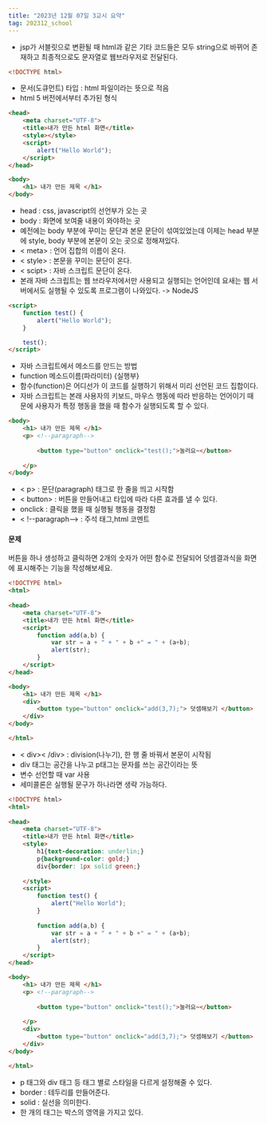 ```yaml
---
title: "2023년 12월 07일 3교시 요약"
tag: 202312_school
---
```


- jsp가 서블릿으로 변환될 때 html과 같은 기타 코드들은 모두 string으로 바뀌어 존재하고 최종적으로도 문자열로 웹브라우저로 전달된다.


```html
<!DOCTYPE html> 
```
- 문서(도큐먼트) 타입 : html 파일이라는 뜻으로 적음
- html 5 버전에서부터 추가된 형식

```html
<head>
	<meta charset="UTF-8">
	<title>내가 만든 html 화면</title>
    <style></style>
	<script>
		alert("Hello World");
	</script>
</head>

<body>
	<h1> 내가 만든 제목 </h1>
</body>
```

- head : css, javascript의 선언부가 오는 곳
- body : 화면에 보여줄 내용이 와야하는 곳
- 예전에는 body 부분에 꾸미는 문단과 본문 문단이 섞여있었는데 이제는 head 부분에 style, body 부분에 본문이 오는 곳으로 정해져있다. 
- < meta> : 언어 집합의 이름이 온다.
- < style> : 본문을 꾸미는 문단이 온다.
- < scipt> : 자바 스크립트 문단이 온다.
- 본래 자바 스크립트는 웹 브라우저에서만 사용되고 실행되는 언어인데 요새는 웹 서버에서도 실행될 수 있도록 프로그램이 나와있다. -> NodeJS

```html
<script>
    function test() {
        alert("Hello World");
    }

    test();
</script>
```
- 자바 스크립트에서 메소드를 만드는 방법
- function 메소드이름(파라미터) {실행부}
- 함수(function)은 어디선가 이 코드를 실행하기 위해서 미리 선언된 코드 집합이다.
- 자바 스크립트는 본래 사용자의 키보드, 마우스 행동에 따라 반응하는 언어이기 때문에 사용자가 특정 행동을 했을 때 함수가 실행되도록 할 수 있다.

```html
<body>
	<h1> 내가 만든 제목 </h1>
	<p> <!--paragraph--> 
	
		<button type="button" onclick="test();">눌러요~</button>
	
	</p>
</body>
```
- < p> : 문단(paragraph) 태그로 한 줄을 띄고 시작함
- < button> : 버튼을 만들어내고 타입에 따라 다른 효과를 낼 수 있다.
- onclick : 클릭을 했을 때 실행될 행동을 결정함
- < !--paragraph--> : 주석 태그,html 코멘트


#### 문제
버튼을 하나 생성하고 클릭하면 2개의 숫자가 어떤 함수로 전달되어 덧셈결과식을 화면에 표시해주는 기능을 작성해보세요.

```html
<!DOCTYPE html> 
<html>
	
<head>
	<meta charset="UTF-8">
	<title>내가 만든 html 화면</title>
	<script>
		function add(a,b) {
			var str = a + " + " + b +" = " + (a+b);
			alert(str);
		}
	</script>
</head>

<body>
	<h1> 내가 만든 제목 </h1>
	<div>
		<button type="button" onclick="add(3,7);"> 덧셈해보기 </button>
	</div>
</body>

</html>
```

- < div>< /div> : division(나누기), 한 행 줄 바꿔서 본문이 시작됨
- div 태그는 공간을 나누고 p태그는 문자를 쓰는 공간이라는 뜻
- 변수 선언할 때 var 사용
- 세미콜론은 실행될 문구가 하나라면 생략 가능하다.

```html
<!DOCTYPE html> 
<html>
	
<head>
	<meta charset="UTF-8">
	<title>내가 만든 html 화면</title>
	<style>
		h1{text-decoration: underlin;}
		p{background-color: gold;}
		div{border: 1px solid green;}
		
	</style>
	<script>
		function test() {
			alert("Hello World");
		}
		
		function add(a,b) {
			var str = a + " + " + b +" = " + (a+b);
			alert(str);
		}
	</script>
</head>

<body>
	<h1> 내가 만든 제목 </h1>
	<p> <!--paragraph--> 
	
		<button type="button" onclick="test();">눌러요~</button>
	
	</p>
	<div>
		<button type="button" onclick="add(3,7);"> 덧셈해보기 </button>
	</div>
</body>

</html>
```

- p 태그와 div 태그 등 태그 별로 스타일을 다르게 설정해줄 수 있다.
- border : 테두리를 만들어준다. 
- solid : 실선을 의미한다.
- 한 개의 태그는 박스의 영역을 가지고 있다.